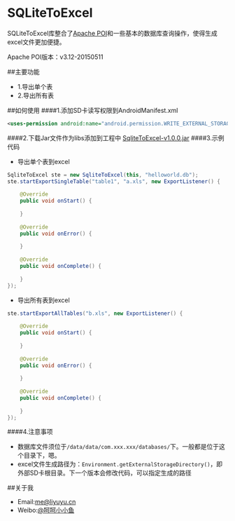 # SQLiteToExcel
SQLiteToExcel库整合了[Apache POI](http://poi.apache.org/)和一些基本的数据库查询操作，使得生成excel文件更加便捷。

Apache POI版本：v3.12-20150511

##主要功能
* 1.导出单个表
* 2.导出所有表

##如何使用
####1.添加SD卡读写权限到AndroidManifest.xml
```xml
<uses-permission android:name="android.permission.WRITE_EXTERNAL_STORAGE" />
```
####2.下载Jar文件作为libs添加到工程中
[SqliteToExcel-v1.0.0.jar](https://github.com/li-yu/SQLiteToExcel/blob/master/SqliteToExcel-v1.0.0.jar?raw=true)
####3.示例代码
* 导出单个表到excel
```java
SqliteToExcel ste = new SqliteToExcel(this, "helloworld.db");
ste.startExportSingleTable("table1", "a.xls", new ExportListener() {
			
	@Override
	public void onStart() {
		
	}
			
	@Override
	public void onError() {
		
	}
			
	@Override
	public void onComplete() {
		
	}
});
```
* 导出所有表到excel
```java
ste.startExportAllTables("b.xls", new ExportListener() {
			
	@Override
	public void onStart() {
		
	}
			
	@Override
	public void onError() {
		
	}
			
	@Override
	public void onComplete() {
		
	}
});
```
####4.注意事项
* 数据库文件须位于```/data/data/com.xxx.xxx/databases/```下。一般都是位于这个目录下，嗯。
* excel文件生成路径为：```Environment.getExternalStorageDirectory()```，即外部SD卡根目录。下一个版本会修改代码，可以指定生成的路径

##关于我
* Email:[me@liyuyu.cn](mailto:me@liyuyu.cn)
* Weibo:[@呵呵小小鱼](http://weibo.com/u/1241167880)
